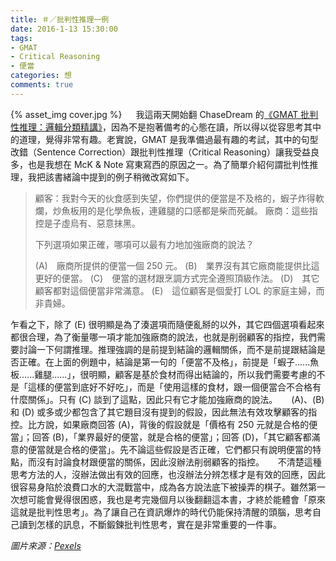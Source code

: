 ```yaml
---
title: ＃／批判性推理一例
date: 2016-1-13 15:30:00
tags: 
- GMAT
- Critical Reasoning
- 便當
categories: 想
comments: true
---
```

{% asset_img cover.jpg %}
　
我這兩天開始翻 ChaseDream 的[《GMAT 批判性推理：邏輯分類精講》](http://www.books.com.tw/products/CN11239079)，因為不是抱著備考的心態在讀，所以得以從容思考其中的道理，覺得非常有趣。老實說，GMAT 是我準備過最有趣的考試，其中的句型改錯（Sentence Correction）跟批判性推理（Critical Reasoning）讓我受益良多，也是我想在 McK & Note 寫東寫西的原因之一。為了簡單介紹何謂批判性推理，我把該書緒論中提到的例子稍微改寫如下。<!--more-->

> 顧客：我對今天的伙食感到失望，你們提供的便當是不及格的，蝦子炸得軟爛，炒魚板用的是化學魚板，連雞腿的口感都是柴而死鹹。
> 廠商：這些指控是子虛烏有、惡意抹黑。
> 
> 下列選項如果正確，哪項可以最有力地加強廠商的說法？
> 
> (A)　廠商所提供的便當一個 250 元。
> (B)　業界沒有其它廠商能提供比這更好的便當。
> (C)　便當的選材跟烹調方式完全遵照頂級作法。
> (D)　其它顧客都對這個便當非常滿意。
> (E)　這位顧客是個愛打 LOL 的家庭主婦，而非貴婦。

乍看之下，除了 (E) 很明顯是為了湊選項而隨便亂掰的以外，其它四個選項看起來都很合理，為了衡量哪一項才能加強廠商的說法，也就是削弱顧客的指控，我們需要討論一下何謂推理。推理強調的是前提到結論的邏輯關係，而不是前提跟結論是否正確。在上面的例題中，結論是第一句的「便當不及格」，前提是「蝦子......魚板......雞腿......」，很明顯，顧客是基於食材而得出結論的，所以我們需要考慮的不是「這樣的便當到底好不好吃」，而是「使用這樣的食材，跟一個便當合不合格有什麼關係」。只有 (C) 談到了這點，因此只有它才能加強廠商的說法。
　
(A)、(B) 和 (D) 或多或少都包含了其它題目沒有提到的假設，因此無法有效攻擊顧客的指控。比方說，如果廠商回答 (A)，背後的假設就是「價格有 250 元就是合格的便當」；回答 (B)，「業界最好的便當，就是合格的便當」；回答 (D)，「其它顧客都滿意的便當就是合格的便當」。先不論這些假設是否正確，它們都只有說明便當的特點，而沒有討論食材跟便當的關係，因此沒辦法削弱顧客的指控。
　
不清楚這種思考方法的人，沒辦法做出有效的回應，也沒辦法分辨怎樣才是有效的回應，因此很容易身陷於浪費口水的大混戰當中，成為各方說法底下被操弄的棋子。雖然第一次想可能會覺得很困惑，我也是考完幾個月以後翻翻這本書，才終於能體會「原來這就是批判性思考」。為了讓自己在資訊爆炸的時代仍能保持清醒的頭腦，思考自己讀到怎樣的訊息，不斷鍛鍊批判性思考，實在是非常重要的一件事。

*圖片來源：[Pexels](https://www.pexels.com/)*